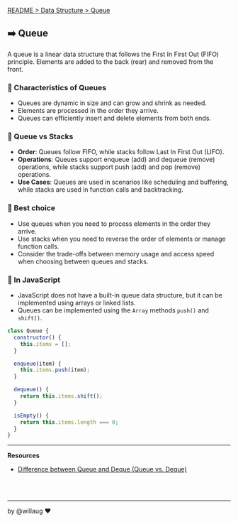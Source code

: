 [README > Data Structure > Queue](../README.md)

## ➡️ Queue
A queue is a linear data structure that follows the First In First Out (FIFO) principle. Elements are added to the back (rear) and removed from the front.

### 📌 Characteristics of Queues
- Queues are dynamic in size and can grow and shrink as needed.
- Elements are processed in the order they arrive.
- Queues can efficiently insert and delete elements from both ends.

### 🥊 Queue vs Stacks
- **Order**: Queues follow FIFO, while stacks follow Last In First Out (LIFO).
- **Operations**: Queues support enqueue (add) and dequeue (remove) operations, while stacks support push (add) and pop (remove) operations.
- **Use Cases**: Queues are used in scenarios like scheduling and buffering, while stacks are used in function calls and backtracking.

### 💚 Best choice
- Use queues when you need to process elements in the order they arrive.
- Use stacks when you need to reverse the order of elements or manage function calls.
- Consider the trade-offs between memory usage and access speed when choosing between queues and stacks.

### 💛 In JavaScript
- JavaScript does not have a built-in queue data structure, but it can be implemented using arrays or linked lists.
- Queues can be implemented using the `Array` methods `push()` and `shift()`.

```js
class Queue {
  constructor() {
    this.items = [];
  }

  enqueue(item) {
    this.items.push(item);
  }

  dequeue() {
    return this.items.shift();
  }

  isEmpty() {
    return this.items.length === 0;
  }
}
```

---
**Resources**
- [Difference between Queue and Deque (Queue vs. Deque)](https://www.geeksforgeeks.org/dsa/difference-between-queue-and-deque-queue-vs-deque/)

<br>
<br>

---

by @willaug ❤️
